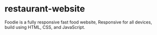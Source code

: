 # restaurant-website
Foodie is a fully responsive fast food website, Responsive for all devices, build using HTML, CSS, and JavaScript.
